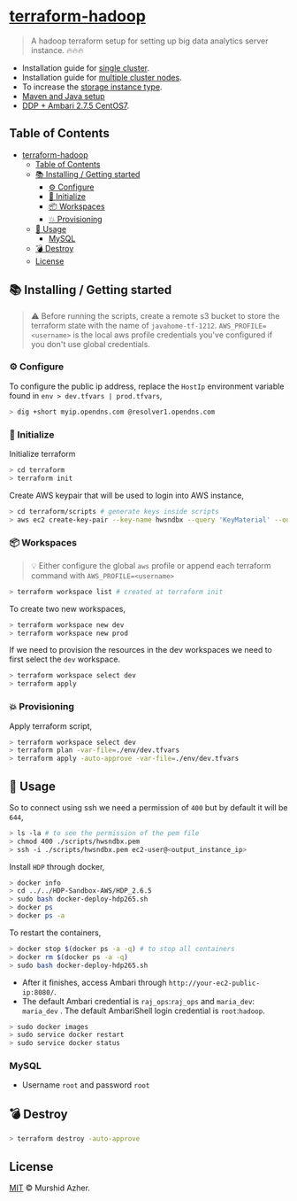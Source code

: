# [terraform-hadoop](https://github.com/murshidazher/terraform-hadoop)

> A hadoop terraform setup for setting up big data analytics server instance. 🔥🔥🔥

- Installation guide for [single cluster](https://ruslanmv.com/blog/Cloudera-HDP-Sanbox-on-AWS).
- Installation guide for [multiple cluster nodes](https://docs.google.com/document/d/1jsf8iU_mvcbhSqoh-VXGDxmHvpYcvsdn9rxbA0nj624/edit).
- To increase the [storage instance type](https://registry.terraform.io/providers/hashicorp/aws/latest/docs/resources/instance#ebs-ephemeral-and-root-block-devices).
- [Maven and Java setup](https://linuxize.com/post/how-to-install-apache-maven-on-centos-7/)
- [DDP + Ambari 2.7.5 CentOS7](https://github.com/steven-matison/dfhz_ddp_mpack).

## Table of Contents

- [terraform-hadoop](#terraform-hadoop)
  - [Table of Contents](#table-of-contents)
  - [📚 Installing / Getting started](#-installing--getting-started)
    - [⚙️ Configure](#️-configure)
    - [🏁 Initialize](#-initialize)
    - [📦 Workspaces](#-workspaces)
    - [💥 Provisioning](#-provisioning)
  - [🚀 Usage](#-usage)
    - [MySQL](#mysql)
  - [💣 Destroy](#-destroy)
  - [License](#license)

## 📚 Installing / Getting started

> ⚠️ Before running the scripts, create a remote s3 bucket to store the terraform state with the name of `javahome-tf-1212`. `AWS_PROFILE=<username>` is the local aws profile credentials you've configured if you don't use global credentials.

### ⚙️ Configure

To configure the public ip address, replace the `HostIp` environment variable found in `env > dev.tfvars | prod.tfvars`,

```sh
> dig +short myip.opendns.com @resolver1.opendns.com
```

### 🏁 Initialize

Initialize terraform

```sh
> cd terraform
> terraform init
```

Create AWS keypair that will be used to login into AWS instance,

```sh
> cd terraform/scripts # generate keys inside scripts
> aws ec2 create-key-pair --key-name hwsndbx --query 'KeyMaterial' --output text > hwsndbx.pem
```

### 📦 Workspaces

> 💡 Either configure the global `aws` profile or append each terraform command with `AWS_PROFILE=<username>`

```sh
> terraform workspace list # created at terraform init
```

To create two new workspaces,

```sh
> terraform workspace new dev
> terraform workspace new prod
```

If we need to provision the resources in the dev workspaces we need to first select the `dev` workspace.

```sh
> terraform workspace select dev
> terraform apply
```

### 💥 Provisioning

Apply terraform script,

```sh
> terraform workspace select dev
> terraform plan -var-file=./env/dev.tfvars
> terraform apply -auto-approve -var-file=./env/dev.tfvars 
```

## 🚀 Usage

So to connect using ssh we need a permission of `400` but by default it will be `644`,

```sh
> ls -la # to see the permission of the pem file
> chmod 400 ./scripts/hwsndbx.pem
> ssh -i ./scripts/hwsndbx.pem ec2-user@<output_instance_ip>
```

Install `HDP` through docker,

```sh
> docker info
> cd ../../HDP-Sandbox-AWS/HDP_2.6.5
> sudo bash docker-deploy-hdp265.sh
> docker ps
> docker ps -a
```

To restart the containers,

```sh
> docker stop $(docker ps -a -q) # to stop all containers
> docker rm $(docker ps -a -q) 
> sudo bash docker-deploy-hdp265.sh
```

- After it finishes, access Ambari through `http://your-ec2-public-ip:8080/`. 
- The default Ambari credential is `raj_ops`:`raj_ops` and `maria_dev`: `maria_dev` . The default AmbariShell login credential is `root`:`hadoop`.

```sh
> sudo docker images
> sudo service docker restart
> sudo service docker status
```

### MySQL

- Username `root` and password `root`

## 💣 Destroy

```sh
> terraform destroy -auto-approve
```

## License

[MIT](./LICENSE) © Murshid Azher.
